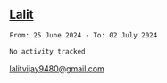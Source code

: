 ## [Lalit](https://lalit.sh)

<!--START_SECTION:waka-->

```txt
From: 25 June 2024 - To: 02 July 2024

No activity tracked
```

<!--END_SECTION:waka-->

lalitvijay9480@gmail.com

